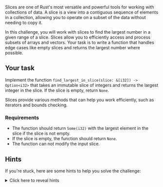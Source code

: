 Slices are one of Rust's most versatile and powerful tools for working with collections of data. A slice is a view into a contiguous sequence of elements in a collection, allowing you to operate on a subset of the data without needing to copy it.

In this challenge, you will work with slices to find the largest number in a given range of a slice. Slices allow you to efficiently access and process subsets of arrays and vectors. Your task is to write a function that handles edge cases like empty slices and returns the largest number where possible.

## Your task

Implement the function `find_largest_in_slice(slice: &[i32]) -> Option<i32>` that takes an immutable slice of integers and returns the largest integer in the slice. If the slice is empty, return `None`.

Slices provide various methods that can help you work efficiently, such as iterators and bounds checking.

### Requirements

- The function should return `Some(i32)` with the largest element in the slice if the slice is not empty.
- If the slice is empty, the function should return `None`.
- The function can not modify the input slice.

## Hints

If you're stuck, here are some hints to help you solve the challenge:

<details>
    <summary>Click here to reveal hints</summary>

- Use the `.iter()` method on slices to create an iterator over the elements.
- Consider using the `.max()` method provided by iterators to find the largest value.
- If using `.max()`, remember to handle the `Option` it returns, as an empty iterator will yield `None`.

</details>
